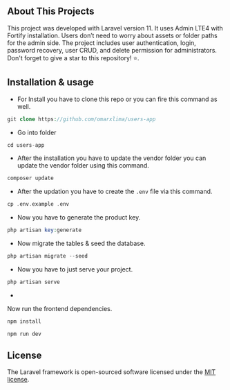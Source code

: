 <!-- ## AdminLTE4 in laravel-11
<p align="center"><a href="#" target="_blank"><img src="ready-made-admin-lte-10.png" width="800" alt="Laravel-10 AdminLTE"></a></p>

## Light-Dark Mode Using Bootstrap

<p align="center"><a href="#" target="_blank"><img src="light-dark-mode.png" width="800" alt="Bootstrap AdminLTE in LAravel"></a></p> -->


## About This Projects

This project was developed with Laravel version 11. It uses Admin LTE4 with Fortify installation. Users don’t need to worry about assets or folder paths for the admin side. The project includes user authentication, login, password recovery, user CRUD, and delete permission for administrators. Don't forget to give a star to this repository! ⭐.

<!-- [![GitHub stars](https://img.shields.io/github/stars/ZalaNihir/adminlte-laravel10.svg?style=social&label=Star)](https://github.com/ZalaNihir/adminlte-laravel10)
[![GitHub forks](https://img.shields.io/github/forks/ZalaNihir/adminlte-laravel10.svg?style=social&label=Fork)](https://github.com/ZalaNihir/adminlte-laravel10)
[![GitHub watchers](https://img.shields.io/github/watchers/ZalaNihir/adminlte-laravel10.svg?style=social&label=Watch)](https://github.com/ZalaNihir/adminlte-laravel10) -->
<!-- [![License: MIT](https://img.shields.io/badge/License-MIT-yellow.svg)](https://opensource.org/licenses/MIT) -->



## Installation & usage
- For Install you have to clone this repo or you can fire this command as well.

```php
git clone https://github.com/omarxlima/users-app
```

- Go into folder

```php
cd users-app
```

- After the installation you have to update the vendor folder you can update the vendor folder using this command.

```php
composer update
```

- After the updation you have to create the ```.env``` file via this command.
```php
cp .env.example .env
```


- Now you have to generate the product key.

```php
php artisan key:generate
```

- Now migrate the tables & seed the database.

```php
php artisan migrate --seed
```

- Now you have to just serve your project.

```php
php artisan serve
```
- 
Now run the frontend dependencies.

```php
npm install
```
```php
npm run dev
```

<!-- ## Using docker - sail
- For Install you have to clone this repo or you can fire this command as well. -->

<!-- - This is the updated code of admin.

To get the access of admin side there is credentials bellow

- Admin

email: ```testadmin@gmail.com```
password: ```p$ssw#rd```

- User

email: ```testuser@gmail.com```
password: ```p$ssw#rd```

- Vendor

email: ```testvendor@gmail.com```
password: ```p$ssw#rd```


# Update

- Added the Light/Dark mode in profile section at top nav.

- Added the Category module.

- Added the Subcategory module.

- Added the product module which has basic detail & takes multiple images.

- Added the Role Module.

- Added the permission Module.

- Added the collection Module for PDFs.

- Added the Country, State & City seeder with the relationship

- if you want to use the admin side but you have no idea about components & how here things work. so that you just have to create a file & put your code.

- I added the functionality to compress the image size & convert it into webp format in the ```ProductController```.

# Toast

- Added the toastr which has 4 classes success, info, warning & error. you can use it own it.

```php
<x-admin>
    {{ 'Put your blade code here' }}
</x-admin>
```

- For the page title use a section method Like this.

```php
    @section('title')
        {{'Your Titlte'}}
    @endsection
```

# Alerts

- I added the alerts. You just have to call like this.

```php
->with('success', 'Success message');
->with('danger', 'danger message');
->with('info', 'info message');
->with('dark', 'dark message');
->with('warning', 'warning message');
->with('light', 'light message');
```

## Security Vulnerabilities

If you discover a security vulnerability within this project, please send an e-mail to Nihir Zala via [testnihir@gmail.com](mailto:testnihir@gmail.com). All security vulnerabilities will be promptly addressed.If you find any issue or bug you can mail me. -->

## License

The Laravel framework is open-sourced software licensed under the [MIT license](https://opensource.org/licenses/MIT).
